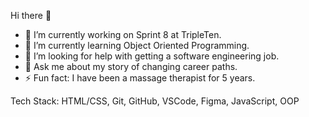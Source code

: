 Hi there 👋

- 🔭 I’m currently working on Sprint 8 at TripleTen.
- 🌱 I’m currently learning Object Oriented Programming.
- 🤔 I’m looking for help with getting a software engineering job.
- 💬 Ask me about my story of changing career paths.
- ⚡ Fun fact: I have been a massage therapist for 5 years.

Tech Stack:
HTML/CSS,
Git,
GitHub,
VSCode,
Figma,
JavaScript, 
OOP

